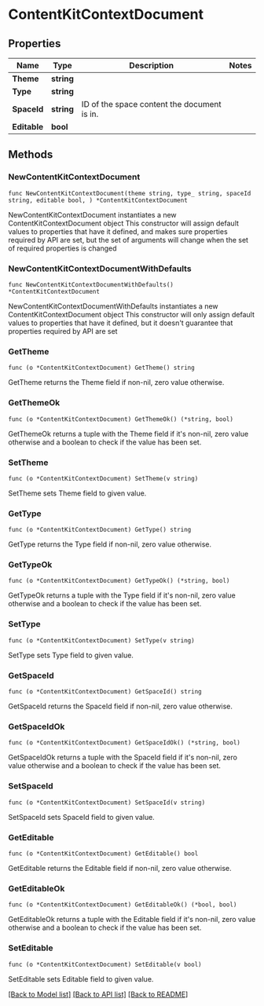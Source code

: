 # ContentKitContextDocument

## Properties

Name | Type | Description | Notes
------------ | ------------- | ------------- | -------------
**Theme** | **string** |  | 
**Type** | **string** |  | 
**SpaceId** | **string** | ID of the space content the document is in. | 
**Editable** | **bool** |  | 

## Methods

### NewContentKitContextDocument

`func NewContentKitContextDocument(theme string, type_ string, spaceId string, editable bool, ) *ContentKitContextDocument`

NewContentKitContextDocument instantiates a new ContentKitContextDocument object
This constructor will assign default values to properties that have it defined,
and makes sure properties required by API are set, but the set of arguments
will change when the set of required properties is changed

### NewContentKitContextDocumentWithDefaults

`func NewContentKitContextDocumentWithDefaults() *ContentKitContextDocument`

NewContentKitContextDocumentWithDefaults instantiates a new ContentKitContextDocument object
This constructor will only assign default values to properties that have it defined,
but it doesn't guarantee that properties required by API are set

### GetTheme

`func (o *ContentKitContextDocument) GetTheme() string`

GetTheme returns the Theme field if non-nil, zero value otherwise.

### GetThemeOk

`func (o *ContentKitContextDocument) GetThemeOk() (*string, bool)`

GetThemeOk returns a tuple with the Theme field if it's non-nil, zero value otherwise
and a boolean to check if the value has been set.

### SetTheme

`func (o *ContentKitContextDocument) SetTheme(v string)`

SetTheme sets Theme field to given value.


### GetType

`func (o *ContentKitContextDocument) GetType() string`

GetType returns the Type field if non-nil, zero value otherwise.

### GetTypeOk

`func (o *ContentKitContextDocument) GetTypeOk() (*string, bool)`

GetTypeOk returns a tuple with the Type field if it's non-nil, zero value otherwise
and a boolean to check if the value has been set.

### SetType

`func (o *ContentKitContextDocument) SetType(v string)`

SetType sets Type field to given value.


### GetSpaceId

`func (o *ContentKitContextDocument) GetSpaceId() string`

GetSpaceId returns the SpaceId field if non-nil, zero value otherwise.

### GetSpaceIdOk

`func (o *ContentKitContextDocument) GetSpaceIdOk() (*string, bool)`

GetSpaceIdOk returns a tuple with the SpaceId field if it's non-nil, zero value otherwise
and a boolean to check if the value has been set.

### SetSpaceId

`func (o *ContentKitContextDocument) SetSpaceId(v string)`

SetSpaceId sets SpaceId field to given value.


### GetEditable

`func (o *ContentKitContextDocument) GetEditable() bool`

GetEditable returns the Editable field if non-nil, zero value otherwise.

### GetEditableOk

`func (o *ContentKitContextDocument) GetEditableOk() (*bool, bool)`

GetEditableOk returns a tuple with the Editable field if it's non-nil, zero value otherwise
and a boolean to check if the value has been set.

### SetEditable

`func (o *ContentKitContextDocument) SetEditable(v bool)`

SetEditable sets Editable field to given value.



[[Back to Model list]](../README.md#documentation-for-models) [[Back to API list]](../README.md#documentation-for-api-endpoints) [[Back to README]](../README.md)


